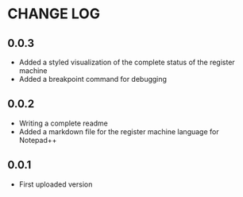 
# CHANGE LOG

## 0.0.3

* Added a styled visualization of the complete status of the register machine
* Added a breakpoint command for debugging

## 0.0.2

* Writing a complete readme
* Added a markdown file for the register machine language for Notepad++

## 0.0.1

* First uploaded version
